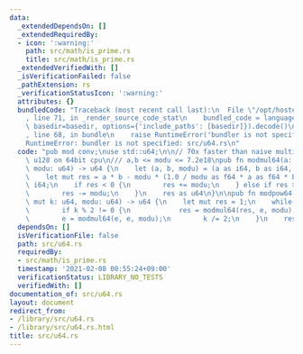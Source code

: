 ```yaml
---
data:
  _extendedDependsOn: []
  _extendedRequiredBy:
  - icon: ':warning:'
    path: src/math/is_prime.rs
    title: src/math/is_prime.rs
  _extendedVerifiedWith: []
  _isVerificationFailed: false
  _pathExtension: rs
  _verificationStatusIcon: ':warning:'
  attributes: {}
  bundledCode: "Traceback (most recent call last):\n  File \"/opt/hostedtoolcache/Python/3.9.1/x64/lib/python3.9/site-packages/onlinejudge_verify/documentation/build.py\"\
    , line 71, in _render_source_code_stat\n    bundled_code = language.bundle(stat.path,\
    \ basedir=basedir, options={'include_paths': [basedir]}).decode()\n  File \"/opt/hostedtoolcache/Python/3.9.1/x64/lib/python3.9/site-packages/onlinejudge_verify/languages/user_defined.py\"\
    , line 68, in bundle\n    raise RuntimeError('bundler is not specified: {}'.format(path.as_posix()))\n\
    RuntimeError: bundler is not specified: src/u64.rs\n"
  code: "pub mod conv;\nuse std::u64;\n\n// 70x faster than naive multiplication in\
    \ u128 on 64bit cpu\n/// a,b <= modu <= 7.2e18\npub fn modmul64(a: u64, b: u64,\
    \ modu: u64) -> u64 {\n    let (a, b, modu) = (a as i64, b as i64, modu as i64);\n\
    \    let mut res = a * b - modu * (1.0 / modu as f64 * a as f64 * b as f64) as\
    \ i64;\n    if res < 0 {\n        res += modu;\n    } else if res >= modu {\n\
    \        res -= modu;\n    }\n    res as u64\n}\n\npub fn modpow64(mut e: u64,\
    \ mut k: u64, modu: u64) -> u64 {\n    let mut res = 1;\n    while k != 0 {\n\
    \        if k % 2 != 0 {\n            res = modmul64(res, e, modu);\n        }\n\
    \        e = modmul64(e, e, modu);\n        k /= 2;\n    }\n    res\n}\n"
  dependsOn: []
  isVerificationFile: false
  path: src/u64.rs
  requiredBy:
  - src/math/is_prime.rs
  timestamp: '2021-02-08 00:55:24+09:00'
  verificationStatus: LIBRARY_NO_TESTS
  verifiedWith: []
documentation_of: src/u64.rs
layout: document
redirect_from:
- /library/src/u64.rs
- /library/src/u64.rs.html
title: src/u64.rs
---
```

